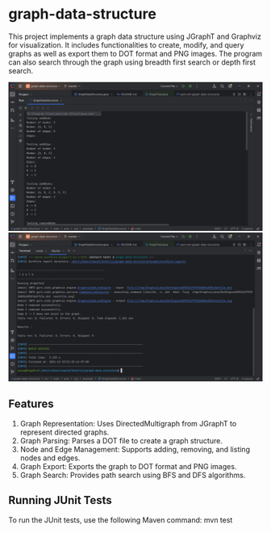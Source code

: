 # graph-data-structure

This project implements a graph data structure using JGraphT and Graphviz for visualization. It includes functionalities to create, modify, and query graphs as well as export them to DOT format and PNG images. The program can also search through the graph using breadth first search or depth first search.

![ouput1](java-output.png)
![ouput2](JUnit-tests.png)

## Features
1. Graph Representation: Uses DirectedMultigraph from JGraphT to represent directed graphs.
2. Graph Parsing: Parses a DOT file to create a graph structure.
3. Node and Edge Management: Supports adding, removing, and listing nodes and edges.
4. Graph Export: Exports the graph to DOT format and PNG images.
5. Graph Search: Provides path search using BFS and DFS algorithms.

## Running JUnit Tests
To run the JUnit tests, use the following Maven command: mvn test